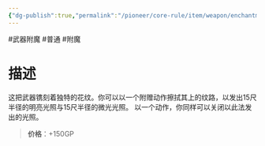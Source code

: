 ```yaml
---
{"dg-publish":true,"permalink":"/pioneer/core-rule/item/weapon/enchantment/common/a/"}
---
```


#武器附魔 #普通 #附魔
# 描述
这把武器镌刻着独特的花纹。你可以以一个附赠动作擦拭其上的纹路，以发出15尺半径的明亮光照与15尺半径的微光光照。
以一个动作，你同样可以关闭以此法发出的光照。

>**价格**：+150GP